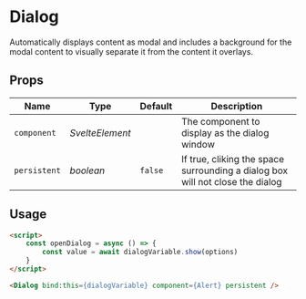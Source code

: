 # Dialog
Automatically displays content as modal and includes a background for the modal
content to visually separate it from the content it overlays.

## Props
| Name | Type | Default | Description |
| --- | --- | --- | --- |
| `component` | _SvelteElement_ | | The component to display as the dialog window
| `persistent` | _boolean_ | `false` | If true, cliking the space surrounding a dialog box will not close the dialog

## Usage
```html
<script>
    const openDialog = async () => {
        const value = await dialogVariable.show(options)
    }
</script>

<Dialog bind:this={dialogVariable} component={Alert} persistent />
```
